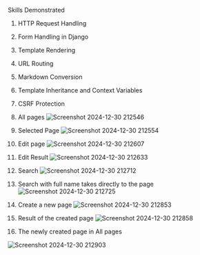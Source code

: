 Skills Demonstrated
1. HTTP Request Handling
2. Form Handling in Django
3. Template Rendering
4. URL Routing
5. Markdown Conversion
6. Template Inheritance and Context Variables
7. CSRF Protection



1. All pages
![Screenshot 2024-12-30 212546](https://github.com/user-attachments/assets/7dce2bd0-e365-4a06-85f6-1aa040584c0c)
2. Selected Page
![Screenshot 2024-12-30 212554](https://github.com/user-attachments/assets/3b995827-5f06-4f66-bf3b-444309365252)
3. Edit page
![Screenshot 2024-12-30 212607](https://github.com/user-attachments/assets/cd2319c9-2fc2-4683-bb8d-4866a3b3c20b)
4. Edit Result
![Screenshot 2024-12-30 212633](https://github.com/user-attachments/assets/9a2acaa1-0704-4cb1-b690-ecb403448e16)
5. Search
![Screenshot 2024-12-30 212712](https://github.com/user-attachments/assets/72056186-3056-4c9c-82ff-d68080f0dbd8)
6. Search with full name takes directly to the page
![Screenshot 2024-12-30 212725](https://github.com/user-attachments/assets/f2a54332-7ec2-4d43-88a6-2841bcf99b49)
7. Create a new page
![Screenshot 2024-12-30 212853](https://github.com/user-attachments/assets/99bd124f-e3f2-47b3-b64b-a5e6f7c18b31)
8. Result of the created page
![Screenshot 2024-12-30 212858](https://github.com/user-attachments/assets/95e23a33-eeb8-41cb-bd0e-3fe17fad0fd3)
9. The newly created page in All pages

![Screenshot 2024-12-30 212903](https://github.com/user-attachments/assets/000ac96c-4430-438f-8689-7c5a789b743c)
